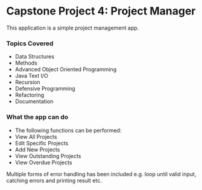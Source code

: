 
# Capstone Project 4: Project Manager

This application is a simple project management app.

### Topics Covered
* Data Structures
* Methods
* Advanced Object Oriented Programming
* Java Text I/O
* Recursion
* Defensive Programming
* Refactoring
* Documentation

### What the app can do

* The following functions can be performed:
* View All Projects
* Edit Specific Projects
* Add New Projects
* View Outstanding Projects
* View Overdue Projects

Multiple forms of error handling has been included e.g. loop until valid input, catching errors and printing result etc.